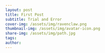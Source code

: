 ```yaml
---
layout: post
title: First Post
subtitle: Trial and Error
cover-img: /assets/img/ravenclaw.png
thumbnail-img: /assets/img/avatar-icon.png
share-img: /assets/img/path.jpg
tags: 
author: 
---
```


